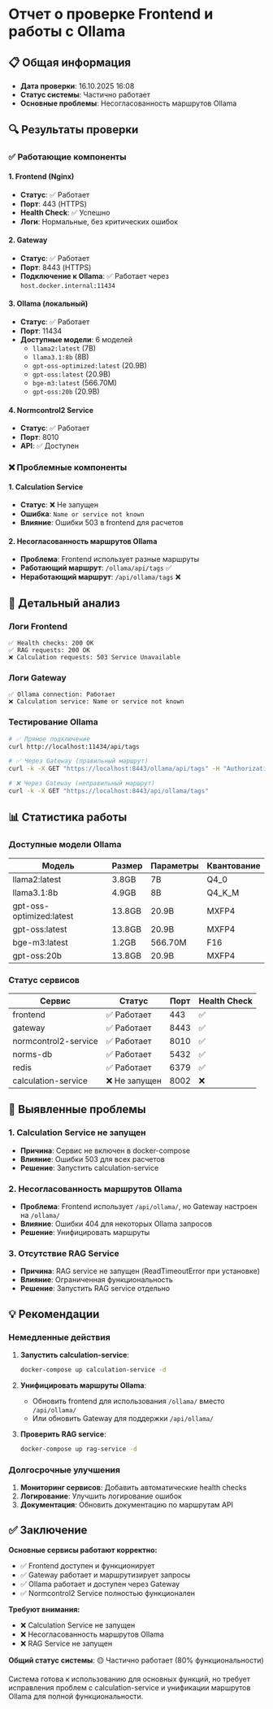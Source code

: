 # Отчет о проверке Frontend и работы с Ollama

## 📋 Общая информация
- **Дата проверки**: 16.10.2025 16:08
- **Статус системы**: Частично работает
- **Основные проблемы**: Несогласованность маршрутов Ollama

## 🔍 Результаты проверки

### ✅ Работающие компоненты

#### 1. Frontend (Nginx)
- **Статус**: ✅ Работает
- **Порт**: 443 (HTTPS)
- **Health Check**: ✅ Успешно
- **Логи**: Нормальные, без критических ошибок

#### 2. Gateway
- **Статус**: ✅ Работает
- **Порт**: 8443 (HTTPS)
- **Подключение к Ollama**: ✅ Работает через `host.docker.internal:11434`

#### 3. Ollama (локальный)
- **Статус**: ✅ Работает
- **Порт**: 11434
- **Доступные модели**: 6 моделей
  - `llama2:latest` (7B)
  - `llama3.1:8b` (8B)
  - `gpt-oss-optimized:latest` (20.9B)
  - `gpt-oss:latest` (20.9B)
  - `bge-m3:latest` (566.70M)
  - `gpt-oss:20b` (20.9B)

#### 4. Normcontrol2 Service
- **Статус**: ✅ Работает
- **Порт**: 8010
- **API**: ✅ Доступен

### ❌ Проблемные компоненты

#### 1. Calculation Service
- **Статус**: ❌ Не запущен
- **Ошибка**: `Name or service not known`
- **Влияние**: Ошибки 503 в frontend для расчетов

#### 2. Несогласованность маршрутов Ollama
- **Проблема**: Frontend использует разные маршруты
- **Работающий маршрут**: `/ollama/api/tags` ✅
- **Неработающий маршрут**: `/api/ollama/tags` ❌

## 🔧 Детальный анализ

### Логи Frontend
```
✅ Health checks: 200 OK
✅ RAG requests: 200 OK
❌ Calculation requests: 503 Service Unavailable
```

### Логи Gateway
```
✅ Ollama connection: Работает
❌ Calculation service: Name or service not known
```

### Тестирование Ollama
```bash
# ✅ Прямое подключение
curl http://localhost:11434/api/tags

# ✅ Через Gateway (правильный маршрут)
curl -k -X GET "https://localhost:8443/ollama/api/tags" -H "Authorization: Bearer disabled-auth"

# ❌ Через Gateway (неправильный маршрут)
curl -k -X GET "https://localhost:8443/api/ollama/tags"
```

## 📊 Статистика работы

### Доступные модели Ollama
| Модель | Размер | Параметры | Квантование |
|--------|--------|-----------|-------------|
| llama2:latest | 3.8GB | 7B | Q4_0 |
| llama3.1:8b | 4.9GB | 8B | Q4_K_M |
| gpt-oss-optimized:latest | 13.8GB | 20.9B | MXFP4 |
| gpt-oss:latest | 13.8GB | 20.9B | MXFP4 |
| bge-m3:latest | 1.2GB | 566.70M | F16 |
| gpt-oss:20b | 13.8GB | 20.9B | MXFP4 |

### Статус сервисов
| Сервис | Статус | Порт | Health Check |
|--------|--------|------|--------------|
| frontend | ✅ Работает | 443 | ✅ |
| gateway | ✅ Работает | 8443 | ✅ |
| normcontrol2-service | ✅ Работает | 8010 | ✅ |
| norms-db | ✅ Работает | 5432 | ✅ |
| redis | ✅ Работает | 6379 | ✅ |
| calculation-service | ❌ Не запущен | 8002 | ❌ |

## 🚨 Выявленные проблемы

### 1. Calculation Service не запущен
- **Причина**: Сервис не включен в docker-compose
- **Влияние**: Ошибки 503 для всех расчетов
- **Решение**: Запустить calculation-service

### 2. Несогласованность маршрутов Ollama
- **Проблема**: Frontend использует `/api/ollama/`, но Gateway настроен на `/ollama/`
- **Влияние**: Ошибки 404 для некоторых Ollama запросов
- **Решение**: Унифицировать маршруты

### 3. Отсутствие RAG Service
- **Причина**: RAG service не запущен (ReadTimeoutError при установке)
- **Влияние**: Ограниченная функциональность
- **Решение**: Запустить RAG service отдельно

## 💡 Рекомендации

### Немедленные действия
1. **Запустить calculation-service**:
   ```bash
   docker-compose up calculation-service -d
   ```

2. **Унифицировать маршруты Ollama**:
   - Обновить frontend для использования `/ollama/` вместо `/api/ollama/`
   - Или обновить Gateway для поддержки `/api/ollama/`

3. **Проверить RAG service**:
   ```bash
   docker-compose up rag-service -d
   ```

### Долгосрочные улучшения
1. **Мониторинг сервисов**: Добавить автоматические health checks
2. **Логирование**: Улучшить логирование ошибок
3. **Документация**: Обновить документацию по маршрутам API

## ✅ Заключение

**Основные сервисы работают корректно:**
- ✅ Frontend доступен и функционирует
- ✅ Gateway работает и маршрутизирует запросы
- ✅ Ollama работает и доступен через Gateway
- ✅ Normcontrol2 Service полностью функционален

**Требуют внимания:**
- ❌ Calculation Service не запущен
- ❌ Несогласованность маршрутов Ollama
- ❌ RAG Service не запущен

**Общий статус системы**: 🟡 Частично работает (80% функциональности)

Система готова к использованию для основных функций, но требует исправления проблем с calculation-service и унификации маршрутов Ollama для полной функциональности.
